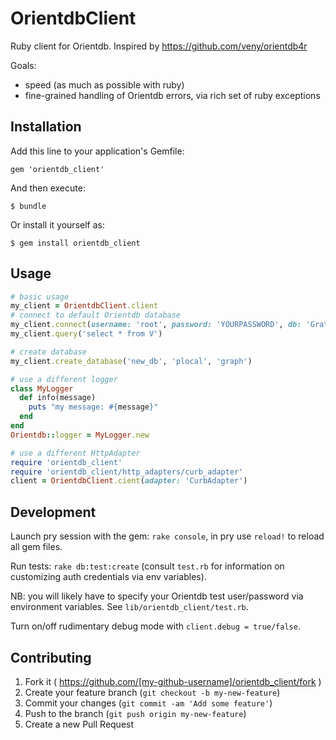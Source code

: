 # OrientdbClient

Ruby client for Orientdb.
Inspired by https://github.com/veny/orientdb4r

Goals:

* speed (as much as possible with ruby)
* fine-grained handling of Orientdb errors, via rich set of ruby exceptions

## Installation

Add this line to your application's Gemfile:

    gem 'orientdb_client'

And then execute:

    $ bundle

Or install it yourself as:

    $ gem install orientdb_client

## Usage

```ruby
# basic usage
my_client = OrientdbClient.client
# connect to default Orientdb database
my_client.connect(username: 'root', password: 'YOURPASSWORD', db: 'GratefulDeadConcerts')
my_client.query('select * from V')

# create database
my_client.create_database('new_db', 'plocal', 'graph')

# use a different logger
class MyLogger
  def info(message)
    puts "my message: #{message}"
  end
end
Orientdb::logger = MyLogger.new

# use a different HttpAdapter
require 'orientdb_client'
require 'orientdb_client/http_adapters/curb_adapter'
client = OrientdbClient.cient(adapter: 'CurbAdapter')
```

## Development

Launch pry session with the gem: `rake console`, in pry use `reload!` to reload all gem files.

Run tests: `rake db:test:create` (consult `test.rb` for information on customizing auth credentials via env variables).

NB: you will likely have to specify your Orientdb test user/password via environment variables. See `lib/orientdb_client/test.rb`.

Turn on/off rudimentary debug mode with `client.debug = true/false`.

## Contributing

1. Fork it ( https://github.com/[my-github-username]/orientdb_client/fork )
2. Create your feature branch (`git checkout -b my-new-feature`)
3. Commit your changes (`git commit -am 'Add some feature'`)
4. Push to the branch (`git push origin my-new-feature`)
5. Create a new Pull Request

